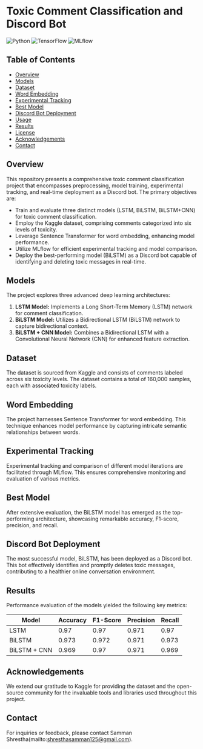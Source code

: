 # Toxic Comment Classification and Discord Bot

![Python](https://img.shields.io/badge/Python-3.7%20%7C%203.8%20%7C%203.9-blue)
![TensorFlow](https://img.shields.io/badge/TensorFlow-2.x-orange.svg)
![MLflow](https://img.shields.io/badge/MLflow-1.x-green.svg)

## Table of Contents

- [Overview](#overview)
- [Models](#models)
- [Dataset](#dataset)
- [Word Embedding](#word-embedding)
- [Experimental Tracking](#experimental-tracking)
- [Best Model](#best-model)
- [Discord Bot Deployment](#discord-bot-deployment)
- [Usage](#usage)
- [Results](#results)
- [License](#license)
- [Acknowledgements](#acknowledgements)
- [Contact](#contact)

## Overview

This repository presents a comprehensive toxic comment classification project that encompasses preprocessing, model training, experimental tracking, and real-time deployment as a Discord bot. The primary objectives are:

- Train and evaluate three distinct models (LSTM, BiLSTM, BiLSTM+CNN) for toxic comment classification.
- Employ the Kaggle dataset, comprising comments categorized into six levels of toxicity.
- Leverage Sentence Transformer for word embedding, enhancing model performance.
- Utilize MLflow for efficient experimental tracking and model comparison.
- Deploy the best-performing model (BiLSTM) as a Discord bot capable of identifying and deleting toxic messages in real-time.

## Models

The project explores three advanced deep learning architectures:
1. **LSTM Model:** Implements a Long Short-Term Memory (LSTM) network for comment classification.
2. **BiLSTM Model:** Utilizes a Bidirectional LSTM (BiLSTM) network to capture bidirectional context.
3. **BiLSTM + CNN Model:** Combines a Bidirectional LSTM with a Convolutional Neural Network (CNN) for enhanced feature extraction.

## Dataset

The dataset is sourced from Kaggle and consists of comments labeled across six toxicity levels. The dataset contains a total of 160,000 samples, each with associated toxicity labels.

## Word Embedding

The project harnesses Sentence Transformer for word embedding. This technique enhances model performance by capturing intricate semantic relationships between words.

## Experimental Tracking

Experimental tracking and comparison of different model iterations are facilitated through MLflow. This ensures comprehensive monitoring and evaluation of various metrics.

## Best Model

After extensive evaluation, the BiLSTM model has emerged as the top-performing architecture, showcasing remarkable accuracy, F1-score, precision, and recall.

## Discord Bot Deployment

The most successful model, BiLSTM, has been deployed as a Discord bot. This bot effectively identifies and promptly deletes toxic messages, contributing to a healthier online conversation environment.

## Results

Performance evaluation of the models yielded the following key metrics:

| Model        | Accuracy | F1-Score | Precision | Recall |
|--------------|----------|----------|-----------|--------|
| LSTM         | 0.97     | 0.97     | 0.971     | 0.97   |
| BiLSTM       | 0.973    | 0.972    | 0.971     | 0.973  |
| BiLSTM + CNN | 0.969    | 0.97     | 0.971     | 0.969  |

## Acknowledgements

We extend our gratitude to Kaggle for providing the dataset and the open-source community for the invaluable tools and libraries used throughout this project.

## Contact

For inquiries or feedback, please contact Samman Shrestha(mailto:shresthasamman125@gmail.com).



